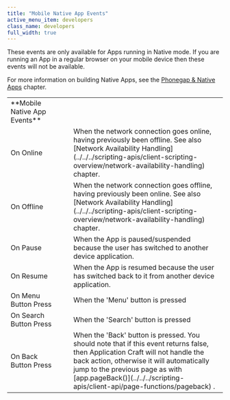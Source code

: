 ```yaml
---
title: "Mobile Native App Events"
active_menu_item: developers
class_name: developers
full_width: true
---
```



These events are only available for Apps running in Native mode. If you are running an App in a regular browser on your mobile device then these events will not be available.

For more information on building Native Apps, see the [Phonegap & Native Apps](../../../ac-mobile-build-phonegap/cordova/) chapter.

<table>
<tr>
<td width="199">
**Mobile Native App Events**

</td>
<td width="8">
</td>
<td width="735">
</td>
</tr>
<tr>
<td width="199">
On Online

</td>
<td width="8">
</td>
<td width="735">
When the network connection goes online, having previously been offline. See also [Network Availability Handling](../../../scripting-apis/client-scripting-overview/network-availability-handling) chapter.

</td>
</tr>
<tr>
<td width="199">
On Offline

</td>
<td width="8">
</td>
<td width="735">
When the network connection goes offline, having previously been online. See also [Network Availability Handling](../../../scripting-apis/client-scripting-overview/network-availability-handling) chapter.

</td>
</tr>
<tr>
<td width="199">
On Pause

</td>
<td width="8">
</td>
<td width="735">
When the App is paused/suspended because the user has switched to another device application.

</td>
</tr>
<tr>
<td width="199">
On Resume

</td>
<td width="8">
</td>
<td width="735">
When the App is resumed because the user has switched back to it from another device application.

</td>
</tr>
<tr>
<td width="199">
On Menu Button Press

</td>
<td width="8">
</td>
<td width="735">
When the 'Menu' button is pressed

</td>
</tr>
<tr>
<td width="199">
On Search Button Press

</td>
<td width="8">
</td>
<td width="735">
When the 'Search' button is pressed

</td>
</tr>
<tr>
<td width="199">
On Back Button Press

</td>
<td width="8">
</td>
<td width="735">
When the 'Back' button is pressed. You should note that if this event returns false, then Application Craft will not handle the back action, otherwise it will automatically jump to the previous page as with [app.pageBack()](../../../scripting-apis/client-api/page-functions/pageback) .

</td>
</tr>
</table>

